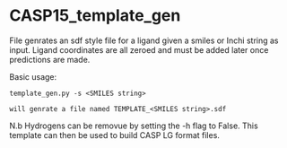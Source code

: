 # CASP15_template_gen
File genrates an sdf style file for a ligand given a smiles or Inchi string as input.
Ligand coordinates are all zeroed and must be added later once predictions are made.

Basic usage:

    template_gen.py -s <SMILES string> 
  
    will genrate a file named TEMPLATE_<SMILES string>.sdf
   
N.b Hydrogens can be removue by setting the -h flag to False.
This template can then be used to build CASP LG format files.


